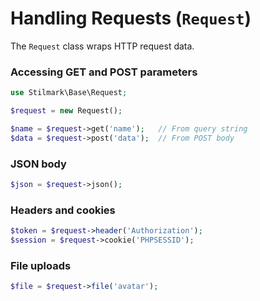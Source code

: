 # Handling Requests (`Request`)

The `Request` class wraps HTTP request data.

### Accessing GET and POST parameters

```php
use Stilmark\Base\Request;

$request = new Request();

$name = $request->get('name');   // From query string
$data = $request->post('data');  // From POST body
```

### JSON body

```php
$json = $request->json();
```

### Headers and cookies

```php
$token = $request->header('Authorization');
$session = $request->cookie('PHPSESSID');
```

### File uploads

```php
$file = $request->file('avatar');
```
